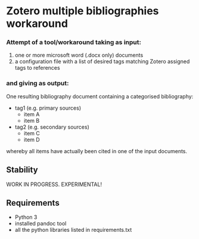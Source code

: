 # Zotero multiple bibliographies workaround

### Attempt of a tool/workaround taking as input:

1. one or more microsoft word (.docx only) documents
2. a configuration file with a list of desired tags matching Zotero assigned tags to references

### and giving as output:

One resulting bibliography document containing a categorised bibliography:

- tag1 (e.g. primary sources)
    - item A
    - item B
- tag2 (e.g. secondary sources)
    - item C
    - item D

whereby all items have actually been cited in one of the input documents.

## Stability

WORK IN PROGRESS. EXPERIMENTAL!

## Requirements

- Python 3
- installed pandoc tool
- all the python libraries listed in requirements.txt

